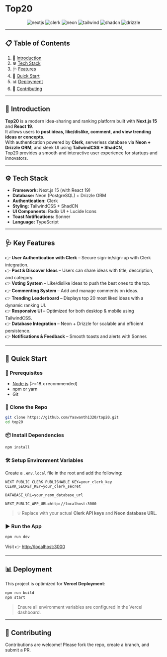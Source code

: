 # Top20

<div align="center">
  <div>
    <img src="https://img.shields.io/badge/-Next_JS-black?style=for-the-badge&logo=nextdotjs&logoColor=white" alt="nextjs" />
    <img src="https://img.shields.io/badge/-Clerk-black?style=for-the-badge&logo=clerk&logoColor=white&color=3A0CA3" alt="clerk" />
    <img src="https://img.shields.io/badge/-Neon-black?style=for-the-badge&logo=postgresql&logoColor=white&color=336791" alt="neon" />
    <img src="https://img.shields.io/badge/-TailwindCSS-black?style=for-the-badge&logo=tailwindcss&logoColor=white&color=38BDF8" alt="tailwind" />
    <img src="https://img.shields.io/badge/-ShadCN_UI-black?style=for-the-badge&logo=radixui&logoColor=white&color=7C3AED" alt="shadcn" />
    <img src="https://img.shields.io/badge/-DrizzleORM-black?style=for-the-badge&logo=drizzle&logoColor=white&color=0A9396" alt="drizzle" />
  </div>
</div>

---

## 📋 Table of Contents

1. 🧠 [Introduction](#introduction)
2. ⚙️ [Tech Stack](#tech-stack)
3. 🩺 [Features](#features)
4. 🚀 [Quick Start](#quick-start)
5. 📊 [Deployment](#deployment)
6. 🤝 [Contributing](#contributing)

---

## 🧠 Introduction

**Top20** is a modern idea-sharing and ranking platform built with **Next.js 15** and **React 19**.  
It allows users to **post ideas, like/dislike, comment, and view trending ideas or concepts**.  
With authentication powered by **Clerk**, serverless database via **Neon + Drizzle ORM**, and sleek UI using **TailwindCSS + ShadCN**,  
Top20 provides a smooth and interactive user experience for startups and innovators.

---

## ⚙️ Tech Stack

- **Framework:** Next.js 15 (with React 19)
- **Database:** Neon (PostgreSQL) + Drizzle ORM
- **Authentication:** Clerk
- **Styling:** TailwindCSS + ShadCN
- **UI Components:** Radix UI + Lucide Icons
- **Toast Notifications:** Sonner
- **Language:** TypeScript

---

## 🩺 Key Features

👉 **User Authentication with Clerk** – Secure sign-in/sign-up with Clerk integration.  
👉 **Post & Discover Ideas** – Users can share ideas with title, description, and category.  
👉 **Voting System** – Like/dislike ideas to push the best ones to the top.  
👉 **Commenting System** – Add and manage comments on ideas.  
👉 **Trending Leaderboard** – Displays top 20 most liked ideas with a dynamic ranking UI.  
👉 **Responsive UI** – Optimized for both desktop & mobile using TailwindCSS.  
👉 **Database Integration** – Neon + Drizzle for scalable and efficient persistence.  
👉 **Notifications & Feedback** – Smooth toasts and alerts with Sonner.  

---

## 🚀 Quick Start

### 🔧 Prerequisites

- [Node.js](https://nodejs.org/) (>=18.x recommended)
- npm or yarn
- Git

### 📁 Clone the Repo

```bash
git clone https://github.com/Yaswanth1320/top20.git
cd top20
```

### 📦 Install Dependencies

```bash
npm install
```

### 🛠️ Setup Environment Variables

Create a `.env.local` file in the root and add the following:

```env
NEXT_PUBLIC_CLERK_PUBLISHABLE_KEY=your_clerk_key
CLERK_SECRET_KEY=your_clerk_secret

DATABASE_URL=your_neon_database_url

NEXT_PUBLIC_APP_URL=http://localhost:3000
```

> 💡 Replace with your actual **Clerk API keys** and **Neon database URL**.

### ▶️ Run the App

```bash
npm run dev
```

Visit 👉 <http://localhost:3000>

---

## 📊 Deployment

This project is optimized for **Vercel Deployment**:

```bash
npm run build
npm start
```

> Ensure all environment variables are configured in the Vercel dashboard.

---

## 🤝 Contributing

Contributions are welcome! Please fork the repo, create a branch, and submit a PR.
